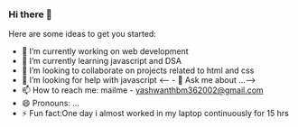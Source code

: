 ### Hi there 👋

<!--
**yashwanth-gh/yashwanth-gh** is a ✨ _special_ ✨ repository because its `README.md` (this file) appears on your GitHub profile.-->

Here are some ideas to get you started:

- 🔭 I’m currently working on web development
- 🌱 I’m currently learning javascript and DSA
- 👯 I’m looking to collaborate on projects related to html and css
- 🤔 I’m looking for help with javascript
<-- - 💬 Ask me about ...-->
- 📫 How to reach me: mailme - yashwanthbm362002@gmail.com
- 😄 Pronouns: ...
- ⚡ Fun fact:One day i almost worked in my laptop continuously for 15 hrs

